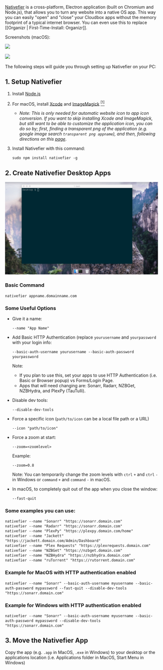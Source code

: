 [Nativefier](https://github.com/jiahaog/nativefier#nativefier) is a cross-platform, Electron application (built on Chromium and Node.js), that allows you to turn any website into a native OS app. This way you can easily "open" and "close" your Cloudbox apps without the memory footprint of a typical internet browser. You can even use this to replace [[Organizr | First-Time-Install: Organizr]]. 




Screenshots (macOS):

![](https://i.imgur.com/bHYzgix.png)


![](https://i.imgur.com/QnTjO7e.png)




The following steps will guide you through setting up Nativefier on your PC:


## 1. Setup Nativefier


   1. Install [Node.js](https://nodejs.org/en/download/current)

   1. For macOS, install [Xcode](https://developer.apple.com/xcode) and [ImageMagick](https://www.imagemagick.org/script/download.php) <a href="#note1" id="note1ref"><sup>[1]</sup></a>

      - _Note: This is only needed for automatic website icon to app icon conversion. If you want to skip installing Xcode and ImageMagick, but still want to be able to customize the application icon, you can do so by; first, finding a transparent png of the application (e.g. google image search `transparent png appname`), and then, following directions on this <a href="https://support.apple.com/en-us/HT201737">page</a>_.

   1. Install Nativefier with this command:

      ```
      sudo npm install nativefier -g
      ```

## 2. Create Nativefier Desktop Apps 
![](https://github.com/jiahaog/nativefier/raw/master/screenshots/walkthrough.gif)

### Basic Command




```
nativefier appname.domainname.com
```




### Some Useful Options

- Give it a name:

  ```
  --name "App Name"
  ```
- Add Basic HTTP Authentication (replace `yourusername` and `yourpassword` with your login info: 

  ```
  --basic-auth-username yourusername --basic-auth-password yourpassword
  ```
  
  Note: 
  - If you plan to use this, set your apps to use HTTP Authentication (i.e. Basic or Browser popup) vs Forms/Login Page. 
  - Apps that will need changing are: Sonarr, Radarr, NZBGet, NZBHydra, and PlexPy (TauTulli). 

- Disable dev tools: 

  ```
  --disable-dev-tools
  ```

- Force a specific icon (`path/to/icon` can be a local file path or a URL)

  ```
  --icon "path/to/icon"
  ```

- Force a zoom at start: 

  ```
  --zoom=<zoomlevel>
  ```

  Example:
  ```
  --zoom=0.8
  ```

  Note: You can temporarily change the zoom levels with `ctrl` `+` and `ctrl` `-` in Windows or `command` `+` and `command` `-` in macOS. 


- In macOS, to completely quit out of the app when you close the window: 

  ```
  --fast-quit
  ```

### Some examples you can use:

```
nativefier --name "Sonarr" "https://sonarr.domain.com"
nativefier --name "Radarr" "https://sonarr.domain.com"
nativefier --name "PlexPy" "https://plexpy.domain.com/home"
nativefier --name "Jackett" "https://jackett.domain.com/Admin/Dashboard"
nativefier --name "Plex Requests" "https://plexrequests.domain.com"
nativefier --name "NZBGet" "https://nzbget.domain.com"
nativefier --name "NZBHydra" "https://nzbhydra.domain.com"
nativefier --name "ruTorrent" "https://rutorrent.domain.com"

```

### Example for MacOS with HTTP authentication enabled


```
nativefier --name "Sonarr" --basic-auth-username myusername --basic-auth-password mypassword --fast-quit --disable-dev-tools "https://sonarr.domain.com"
```

### Example for Windows with HTTP authentication enabled


```
nativefier --name "Sonarr" --basic-auth-username myusername --basic-auth-password mypassword --disable-dev-tools "https://sonarr.domain.com"
```


## 3. Move the Nativefier App 

Copy the app (e.g.  `.app` in MacOS, `.exe` in Windows) to your desktop or the applications location (i.e. Applications folder in MacOS, Start Menu in Windows)

